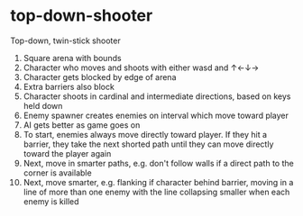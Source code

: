 # top-down-shooter
Top-down, twin-stick shooter

1. Square arena with bounds
2. Character who moves and shoots with either wasd and ↑←↓→
3. Character gets blocked by edge of arena
4. Extra barriers also block
5. Character shoots in cardinal and intermediate directions, based on keys held down
6. Enemy spawner creates enemies on interval which move toward player
7. AI gets better as game goes on
8. To start, enemies always move directly toward player. If they hit a barrier, they take the next shorted path until they can move directly toward the player again
9. Next, move in smarter paths, e.g. don't follow walls if a direct path to the corner is available
10. Next, move smarter, e.g. flanking if character behind barrier, moving in a line of more than one enemy with the line collapsing smaller when each enemy is killed
